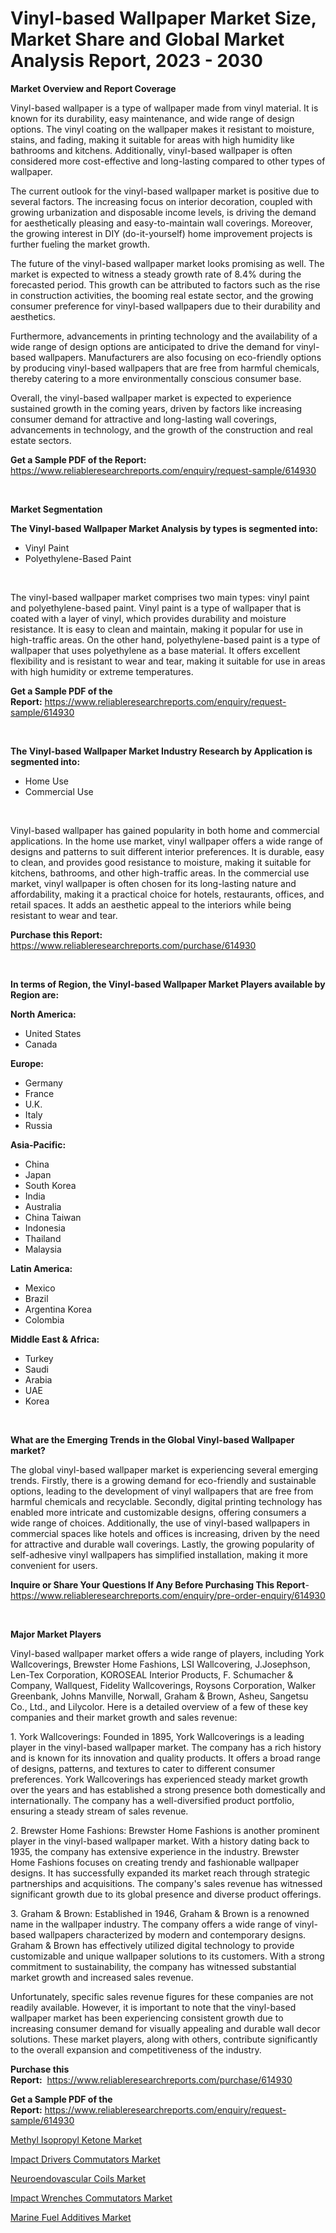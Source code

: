 <p><h1>Vinyl-based Wallpaper Market Size, Market Share and Global Market Analysis Report, 2023 - 2030</h1></p><p><strong>Market Overview and Report Coverage</strong></p>
<p><p>Vinyl-based wallpaper is a type of wallpaper made from vinyl material. It is known for its durability, easy maintenance, and wide range of design options. The vinyl coating on the wallpaper makes it resistant to moisture, stains, and fading, making it suitable for areas with high humidity like bathrooms and kitchens. Additionally, vinyl-based wallpaper is often considered more cost-effective and long-lasting compared to other types of wallpaper.</p><p>The current outlook for the vinyl-based wallpaper market is positive due to several factors. The increasing focus on interior decoration, coupled with growing urbanization and disposable income levels, is driving the demand for aesthetically pleasing and easy-to-maintain wall coverings. Moreover, the growing interest in DIY (do-it-yourself) home improvement projects is further fueling the market growth.</p><p>The future of the vinyl-based wallpaper market looks promising as well. The market is expected to witness a steady growth rate of 8.4% during the forecasted period. This growth can be attributed to factors such as the rise in construction activities, the booming real estate sector, and the growing consumer preference for vinyl-based wallpapers due to their durability and aesthetics.</p><p>Furthermore, advancements in printing technology and the availability of a wide range of design options are anticipated to drive the demand for vinyl-based wallpapers. Manufacturers are also focusing on eco-friendly options by producing vinyl-based wallpapers that are free from harmful chemicals, thereby catering to a more environmentally conscious consumer base.</p><p>Overall, the vinyl-based wallpaper market is expected to experience sustained growth in the coming years, driven by factors like increasing consumer demand for attractive and long-lasting wall coverings, advancements in technology, and the growth of the construction and real estate sectors.</p></p>
<p><strong>Get a Sample PDF of the Report:</strong> <a href="https://www.reliableresearchreports.com/enquiry/request-sample/614930">https://www.reliableresearchreports.com/enquiry/request-sample/614930</a></p>
<p>&nbsp;</p>
<p><strong>Market Segmentation</strong></p>
<p><strong>The Vinyl-based Wallpaper Market Analysis by types is segmented into:</strong></p>
<p><ul><li>Vinyl Paint</li><li>Polyethylene-Based Paint</li></ul></p>
<p>&nbsp;</p>
<p><p>The vinyl-based wallpaper market comprises two main types: vinyl paint and polyethylene-based paint. Vinyl paint is a type of wallpaper that is coated with a layer of vinyl, which provides durability and moisture resistance. It is easy to clean and maintain, making it popular for use in high-traffic areas. On the other hand, polyethylene-based paint is a type of wallpaper that uses polyethylene as a base material. It offers excellent flexibility and is resistant to wear and tear, making it suitable for use in areas with high humidity or extreme temperatures.</p></p>
<p><strong>Get a Sample PDF of the Report:</strong>&nbsp;<a href="https://www.reliableresearchreports.com/enquiry/request-sample/614930">https://www.reliableresearchreports.com/enquiry/request-sample/614930</a></p>
<p>&nbsp;</p>
<p><strong>The Vinyl-based Wallpaper Market Industry Research by Application is segmented into:</strong></p>
<p><ul><li>Home Use</li><li>Commercial Use</li></ul></p>
<p>&nbsp;</p>
<p><p>Vinyl-based wallpaper has gained popularity in both home and commercial applications. In the home use market, vinyl wallpaper offers a wide range of designs and patterns to suit different interior preferences. It is durable, easy to clean, and provides good resistance to moisture, making it suitable for kitchens, bathrooms, and other high-traffic areas. In the commercial use market, vinyl wallpaper is often chosen for its long-lasting nature and affordability, making it a practical choice for hotels, restaurants, offices, and retail spaces. It adds an aesthetic appeal to the interiors while being resistant to wear and tear.</p></p>
<p><strong>Purchase this Report:</strong>&nbsp; <a href="https://www.reliableresearchreports.com/purchase/614930">https://www.reliableresearchreports.com/purchase/614930</a></p>
<p>&nbsp;</p>
<p><strong>In terms of Region, the Vinyl-based Wallpaper Market Players available by Region are:</strong></p>
<p>
    <p> <strong> North America: </strong>
        <ul>
            <li>United States</li>
            <li>Canada</li>
        </ul>
        </p> 
    <p> <strong> Europe: </strong>
        <ul>
            <li>Germany</li>
            <li>France</li>
            <li>U.K.</li>
            <li>Italy</li>
            <li>Russia</li>
        </ul>
        </p> 
    <p> <strong> Asia-Pacific: </strong>
        <ul>
            <li>China</li>
            <li>Japan</li>
            <li>South Korea</li>
            <li>India</li>
            <li>Australia</li>
            <li>China Taiwan</li>
            <li>Indonesia</li>
            <li>Thailand</li>
            <li>Malaysia</li>
        </ul>
        </p> 
    <p> <strong> Latin America: </strong>
        <ul>
            <li>Mexico</li>
            <li>Brazil</li>
            <li>Argentina Korea</li>
            <li>Colombia</li>
        </ul>
        </p> 
    <p> <strong> Middle East & Africa: </strong>
        <ul>
            <li>Turkey</li>
            <li>Saudi</li>
            <li>Arabia</li>
            <li>UAE</li>
            <li>Korea</li>
        </ul>
    </p>
    </p>
<p>&nbsp;</p>
<p><strong>What are the Emerging Trends in the Global Vinyl-based Wallpaper market?</strong></p>
<p><p>The global vinyl-based wallpaper market is experiencing several emerging trends. Firstly, there is a growing demand for eco-friendly and sustainable options, leading to the development of vinyl wallpapers that are free from harmful chemicals and recyclable. Secondly, digital printing technology has enabled more intricate and customizable designs, offering consumers a wide range of choices. Additionally, the use of vinyl-based wallpapers in commercial spaces like hotels and offices is increasing, driven by the need for attractive and durable wall coverings. Lastly, the growing popularity of self-adhesive vinyl wallpapers has simplified installation, making it more convenient for users.</p></p>
<p><strong>Inquire or Share Your Questions If Any Before Purchasing This Report</strong>- <a href="https://www.reliableresearchreports.com/enquiry/pre-order-enquiry/614930">https://www.reliableresearchreports.com/enquiry/pre-order-enquiry/614930</a></p>
<p>&nbsp;</p>
<p><strong>Major Market Players</strong></p>
<p><p>Vinyl-based wallpaper market offers a wide range of players, including York Wallcoverings, Brewster Home Fashions, LSI Wallcovering, J.Josephson, Len-Tex Corporation, KOROSEAL Interior Products, F. Schumacher & Company, Wallquest, Fidelity Wallcoverings, Roysons Corporation, Walker Greenbank, Johns Manville, Norwall, Graham & Brown, Asheu, Sangetsu Co., Ltd., and Lilycolor. Here is a detailed overview of a few of these key companies and their market growth and sales revenue:</p><p>1. York Wallcoverings: Founded in 1895, York Wallcoverings is a leading player in the vinyl-based wallpaper market. The company has a rich history and is known for its innovation and quality products. It offers a broad range of designs, patterns, and textures to cater to different consumer preferences. York Wallcoverings has experienced steady market growth over the years and has established a strong presence both domestically and internationally. The company has a well-diversified product portfolio, ensuring a steady stream of sales revenue.</p><p>2. Brewster Home Fashions: Brewster Home Fashions is another prominent player in the vinyl-based wallpaper market. With a history dating back to 1935, the company has extensive experience in the industry. Brewster Home Fashions focuses on creating trendy and fashionable wallpaper designs. It has successfully expanded its market reach through strategic partnerships and acquisitions. The company's sales revenue has witnessed significant growth due to its global presence and diverse product offerings.</p><p>3. Graham & Brown: Established in 1946, Graham & Brown is a renowned name in the wallpaper industry. The company offers a wide range of vinyl-based wallpapers characterized by modern and contemporary designs. Graham & Brown has effectively utilized digital technology to provide customizable and unique wallpaper solutions to its customers. With a strong commitment to sustainability, the company has witnessed substantial market growth and increased sales revenue.</p><p>Unfortunately, specific sales revenue figures for these companies are not readily available. However, it is important to note that the vinyl-based wallpaper market has been experiencing consistent growth due to increasing consumer demand for visually appealing and durable wall decor solutions. These market players, along with others, contribute significantly to the overall expansion and competitiveness of the industry.</p></p>
<p><strong>Purchase this Report:</strong>&nbsp;&nbsp;<a href="https://www.reliableresearchreports.com/purchase/614930">https://www.reliableresearchreports.com/purchase/614930</a></p>
<p></p>
<p><strong>Get a Sample PDF of the Report:</strong>&nbsp;<a href="https://www.reliableresearchreports.com/enquiry/request-sample/614930">https://www.reliableresearchreports.com/enquiry/request-sample/614930</a></p>
<p><p><a href="https://medium.com/@shiv151299/methyl-isopropyl-ketone-market-size-growth-forecast-2023-2030-f171d3380b58">Methyl Isopropyl Ketone Market</a></p><p><a href="https://www.linkedin.com/pulse/impact-drivers-commutators-market-size-share-amp-trends/">Impact Drivers Commutators Market</a></p><p><a href="https://github.com/dzharov81/Market-Research-Report-List-1/blob/main/neuroendovascular-coils-market.md">Neuroendovascular Coils Market</a></p><p><a href="https://www.linkedin.com/pulse/impact-wrenches-commutators-market-research-report-unlocks/">Impact Wrenches Commutators Market</a></p><p><a href="https://medium.com/@yashreports27/marine-fuel-additives-market-size-growth-forecast-2023-2030-b9e412c20ae0">Marine Fuel Additives Market</a></p></p>